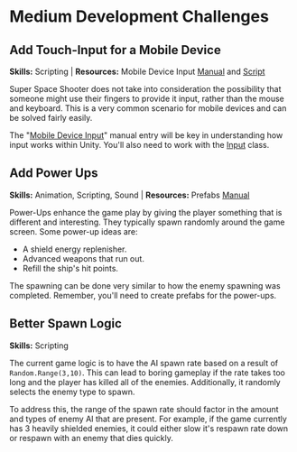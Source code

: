 # Medium Development Challenges 
## Add Touch-Input for a Mobile Device
**Skills:** Scripting | **Resources:** Mobile Device Input [Manual](http://docs.unity3d.com/Manual/MobileInput.html) and [Script](http://docs.unity3d.com/ScriptReference/Input.html)

Super Space Shooter does not take into consideration the possibility that someone might use their fingers to provide it input, rather than the mouse and keyboard. This is a very common scenario for mobile devices and can be solved fairly easily.

The "[Mobile Device Input](http://docs.unity3d.com/Manual/MobileInput.html)" manual entry will be key in understanding how input works within Unity. You'll also need to work with the [Input](http://docs.unity3d.com/ScriptReference/Input.html) class.

## Add Power Ups
 **Skills:** Animation, Scripting, Sound | **Resources:** Prefabs [Manual](http://docs.unity3d.com/Manual/Prefabs.html)

Power-Ups enhance the game play by giving the player something that is different and interesting. They typically spawn randomly around the game screen. Some power-up ideas are:

* A shield energy replenisher.
* Advanced weapons that run out.
* Refill the ship's hit points.

The spawning can be done very similar to how the enemy spawning was completed. Remember, you'll need to create prefabs for the power-ups.  

## Better Spawn Logic
**Skills:** Scripting

The current game logic is to have the AI spawn rate based on a result of ``` Random.Range(3,10)```. This can lead to boring gameplay if the rate takes too long and the player has killed all of the enemies. Additionally, it randomly selects the enemy type to spawn. 

To address this, the range of the spawn rate should factor in the amount and types of enemy AI that are present. For example, if the game currently has 3 heavily shielded enemies, it could either slow it's respawn rate down or respawn with an enemy that dies quickly.
